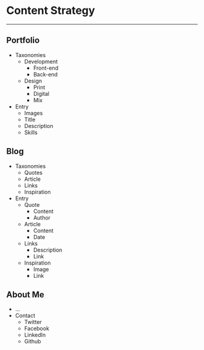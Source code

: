 # Content Strategy 

***

## Portfolio
* Taxonomies
	* Development
		* Front-end
		* Back-end
	* Design
		* Print
		* Digital
		* Mix
* Entry
	* Images
	* Title
	* Description
	* Skills

## Blog
* Taxonomies
	* Quotes
	* Article
	* Links
	* Inspiration
* Entry
	* Quote
		* Content
		* Author
	* Article
		* Content
		* Date
	* Links
		* Description
		* Link
	* Inspiration
		* Image
		* Link

## About Me
* ...
* Contact
	* Twitter
	* Facebook
	* LinkedIn
	* Github

